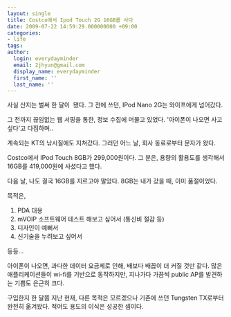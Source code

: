 ```yaml
---
layout: single
title: Costco에서 Ipod Touch 2G 16GB를 사다
date: 2009-07-22 14:59:29.000000000 +09:00
categories:
- life
tags:
author:
  login: everydayminder
  email: 2jhyun@gmail.com
  display_name: everydayminder
  first_name: ''
  last_name: ''
---
```

사실 산지는 벌써 한 달이&nbsp; 됐다.
그 전에 쓰던, IPod Nano 2G는 와이프에게 넘어갔다.

그 전까지 끊임없는 웹 서핑을 통한, 정보 수집에 머물고 있었다.
'아이폰이 나오면 사고 싶다'고 다짐하며..

계속되는 KT의 낚시질에도 지쳐갔다.
그러던 어느 날, 회사 동료로부터 문자가 왔다.

Costco에서 IPod Touch 8GB가 299,000원이다.
그 분은, 용량의 활용도를 생각해서 16GB를 419,000원에 사셨다고 했다.

다음 날, 나도 결국 16GB를 지르고야 말았다.
8GB는 내가 갔을 때, 이미 품절이었다.

목적은, 
1. PDA 대용
2. mVOIP 소프트웨어 테스트 해보고 싶어서 (통신비 절감 등)
3. 디자인이 예뻐서
4. 신기술을 누려보고 싶어서

등등...

아이폰이 나오면, 과다한 데이터 요금제로 인해, 배보다 배꼽이 더 커질 것만 같다.
많은 애플리케이션들이 wi-fi를 기반으로 동작하지만, 지나가다 가끔씩 public AP를 발견하는
기쁨도 은근히 크다.

구입한지 한 달쯤 지난 현재, 다른 목적은 모르겠으나 기존에 쓰던 Tungsten TX로부터 완전히 옮겨왔다. 적어도 용도의 이식은 성공한 셈이다.
